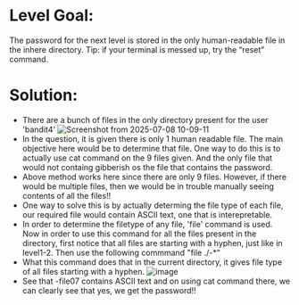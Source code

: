 # Level Goal: 

The password for the next level is stored in the only human-readable file in the inhere directory. Tip: if your terminal is messed up, try the “reset” command.

# Solution:

  * There are a bunch of files in the only directory present for the user 'bandit4'
            ![Screenshot from 2025-07-08 10-09-11](https://github.com/user-attachments/assets/6abd2db7-fa03-40f6-840b-6c4824e352eb)
  * In the question, it is given there is only 1 human readable file. The main objective here would be to determine that file. One way to do this is to actually use cat command on the 9 files given. And the only file that would not containg gibberish os the file that contains the password.
  * Above method works here since there are only 9 files. However, if there would be multiple files, then we would be in trouble manually seeing contents of all the files!!
  * One way to solve this is by actually determing the file type of each file, our required file would contain ASCII text, one that is interepretable.
  * In order to determine the filetype of any file, 'file' command is used. Now in order to use this command for all the files present in the directory, first notice that all files are starting with a hyphen, just like in level1-2. Then use the following commmand "file ./-*"
  * What this command does that in the current directory, it gives file type of all files starting with a hyphen.
        ![image](https://github.com/user-attachments/assets/7e428809-815e-4a04-9e82-75600c475b55)
  * See that -file07 contains ASCII text and on using cat command there, we can clearly see that yes, we get the password!!

